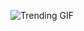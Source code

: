 ![Trending GIF](https://media2.giphy.com/media/v1.Y2lkPThiYjIxNzcyY2wwbDM5dGpocHI4ZTF2c3h1c3FjbHllNTM4Y3dxa3JleWl5bjkzcyZlcD12MV9naWZzX3NlYXJjaCZjdD1n/SXOaBm5npU8UcTuTLk/giphy.gif)
